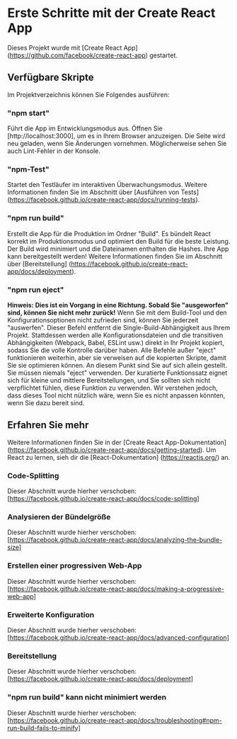 # Erste Schritte mit der Create React App

Dieses Projekt wurde mit [Create React App] 
(https://github.com/facebook/create-react-app) 
gestartet.

## Verfügbare Skripte
Im Projektverzeichnis können Sie Folgendes ausführen:

### "npm start"
Führt die App im Entwicklungsmodus aus.
Öffnen Sie [http://localhost:3000], um es in Ihrem Browser anzuzeigen.
Die Seite wird neu geladen, wenn Sie Änderungen vornehmen.
Möglicherweise sehen Sie auch Lint-Fehler in der Konsole.

### "npm-Test"
Startet den Testläufer im interaktiven Überwachungsmodus.
Weitere Informationen finden Sie im Abschnitt über [Ausführen von Tests] 
(https://facebook.github.io/create-react-app/docs/running-tests).

### "npm run build"
Erstellt die App für die Produktion im Ordner "Build".
Es bündelt React korrekt im Produktionsmodus und optimiert den Build für die beste Leistung.
Der Build wird minimiert und die Dateinamen enthalten die Hashes.
Ihre App kann bereitgestellt werden!
Weitere Informationen finden Sie im Abschnitt über [Bereitstellung] 
(https://facebook.github.io/create-react-app/docs/deployment).

### "npm run eject"
**Hinweis: Dies ist ein Vorgang in eine Richtung. Sobald Sie "ausgeworfen" sind, können Sie nicht mehr zurück!**
Wenn Sie mit dem Build-Tool und den Konfigurationsoptionen nicht zufrieden sind, können Sie jederzeit "auswerfen". Dieser Befehl entfernt die Single-Build-Abhängigkeit aus Ihrem Projekt.
Stattdessen werden alle Konfigurationsdateien und die transitiven Abhängigkeiten (Webpack, Babel, ESLint usw.) direkt in Ihr Projekt kopiert, sodass Sie die volle Kontrolle darüber haben. Alle Befehle außer "eject" funktionieren weiterhin, aber sie verweisen auf die kopierten Skripte, damit Sie sie optimieren können. An diesem Punkt sind Sie auf sich allein gestellt.
Sie müssen niemals "eject" verwenden. Der kuratierte Funktionssatz eignet sich für kleine und mittlere Bereitstellungen, und Sie sollten sich nicht verpflichtet fühlen, diese Funktion zu verwenden. Wir verstehen jedoch, dass dieses Tool nicht nützlich wäre, wenn Sie es nicht anpassen könnten, wenn Sie dazu bereit sind.

## Erfahren Sie mehr
Weitere Informationen finden Sie in der [Create React App-Dokumentation] 
(https://facebook.github.io/create-react-app/docs/getting-started).
Um React zu lernen, sieh dir die [React-Dokumentation] 
(https://reactjs.org/) an.

### Code-Splitting
Dieser Abschnitt wurde hierher verschoben: 
[https://facebook.github.io/create-react-app/docs/code-splitting]


### Analysieren der Bündelgröße
Dieser Abschnitt wurde hierher verschoben: 
[https://facebook.github.io/create-react-app/docs/analyzing-the-bundle-size]


### Erstellen einer progressiven Web-App
Dieser Abschnitt wurde hierher verschoben: 
[https://facebook.github.io/create-react-app/docs/making-a-progressive-web-app]


### Erweiterte Konfiguration
Dieser Abschnitt wurde hierher verschoben: 
[https://facebook.github.io/create-react-app/docs/advanced-configuration]


### Bereitstellung
Dieser Abschnitt wurde hierher verschoben: 
[https://facebook.github.io/create-react-app/docs/deployment]


### "npm run build" kann nicht minimiert werden
Dieser Abschnitt wurde hierher verschoben: 
[https://facebook.github.io/create-react-app/docs/troubleshooting#npm-run-build-fails-to-minify]
